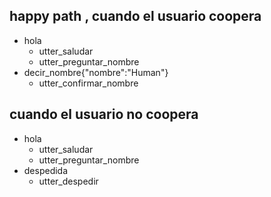 ## happy path , cuando el usuario coopera

* hola
  - utter_saludar
  - utter_preguntar_nombre
* decir_nombre{"nombre":"Human"}
  - utter_confirmar_nombre

## cuando el usuario no coopera

* hola
  - utter_saludar
  - utter_preguntar_nombre
* despedida
  - utter_despedir
